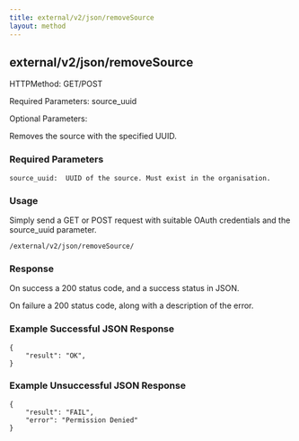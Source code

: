 ```yaml
---
title: external/v2/json/removeSource
layout: method
---
```

## external/v2/json/removeSource

HTTPMethod: GET/POST

Required Parameters: source_uuid

Optional Parameters:

Removes the source with the specified UUID.

### Required Parameters
`
source_uuid:  UUID of the source. Must exist in the organisation.
`

### Usage

Simply send a GET or POST request with suitable OAuth credentials and the source_uuid parameter.

`/external/v2/json/removeSource/`

### Response

On success a 200 status code, and a success status in JSON.

On failure a 200 status code, along with a description of the error.

### Example Successful JSON Response

    {
        "result": "OK",
    }

### Example Unsuccessful JSON Response

    {
        "result": "FAIL",
        "error": "Permission Denied" 
    }